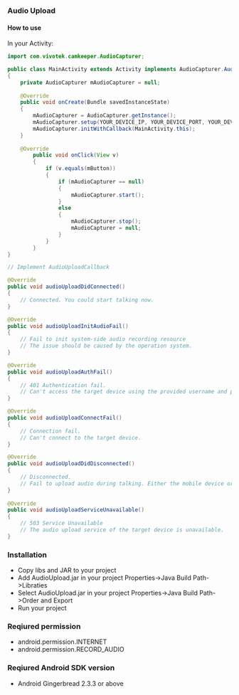 ### Audio Upload
#### How to use
In your Activity:

```java
import com.vivotek.camkeeper.AudioCapturer;

public class MainActivity extends Activity implements AudioCapturer.AudioUploadCallback
{
    private AudioCapturer mAudioCapturer = null;
    
    @Override
    public void onCreate(Bundle savedInstanceState)
    {
        mAudioCapturer = AudioCapturer.getInstance();  
        mAudioCapturer.setup(YOUR_DEVICE_IP, YOUR_DEVICE_PORT, YOUR_DEVICE_AUDIO_UPLOAD_URL, YOUR_DEVICE_USERNAME, YOUR_DEVICE_PASSWORD, USE_HTTPS); 
        mAudioCapturer.initWithCallback(MainActivity.this); 
    }
    
    @Override
        public void onClick(View v)
        {
            if (v.equals(mButton))
            {
                if (mAudioCapturer == null)
                {
                    mAudioCapturer.start();
                }
                else
                {
                    mAudioCapturer.stop();
                    mAudioCapturer = null;
                }
            }
        }
}

// Implement AudioUploadCallback

@Override
public void audioUploadDidConnected()
{
    // Connected. You could start talking now.
}

@Override
public void audioUploadInitAudioFail()
{
    // Fail to init system-side audio recording resource
    // The issue should be caused by the operation system.
}

@Override
public void audioUploadAuthFail()
{
    // 401 Authentication fail.
    // Can't access the target device using the provided username and password.
}

@Override
public void audioUploadConnectFail()
{
    // Connection fail.
    // Can't connect to the target device.
}

@Override
public void audioUploadDidDisconnected()
{     
    // Disconnected. 
    // Fail to upload audio during talking. Either the mobile device or the target device is disconnected.
}
    
@Override
public void audioUploadServiceUnavailable()
{     
    // 503 Service Unavailable
    // The audio upload service of the target device is unavailable.
}

```

### Installation
- Copy libs and JAR to your project
- Add AudioUpload.jar in your project Properties->Java Build Path->Libraties
- Select AudioUpload.jar in your project Properties->Java Build Path->Order and Export
- Run your project

### Reqiured permission
- android.permission.INTERNET
- android.permission.RECORD_AUDIO

### Reqiured Android SDK version
- Android Gingerbread 2.3.3 or above

